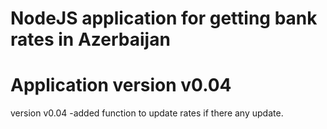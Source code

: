 # NodeJS application for getting bank rates in Azerbaijan
# Application version v0.04

version v0.04
-added function to update rates if there any update.
